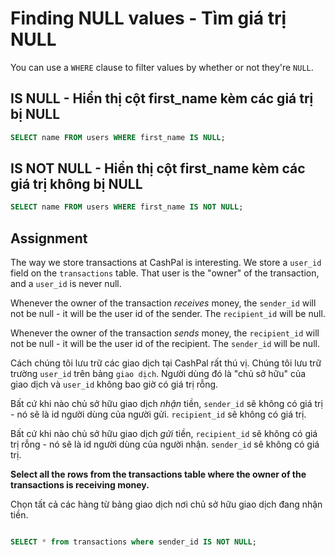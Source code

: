 # Finding NULL values - Tìm giá trị NULL

You can use a `WHERE` clause to filter values by whether or not they're `NULL`.

## IS NULL - Hiển thị cột first_name kèm các giá trị bị NULL

```SQL
SELECT name FROM users WHERE first_name IS NULL;
```

## IS NOT NULL - Hiển thị cột first_name kèm các giá trị không bị NULL

```SQL
SELECT name FROM users WHERE first_name IS NOT NULL;
```

## Assignment

The way we store transactions at CashPal is interesting. We store a `user_id` field on the `transactions` table. That user is the "owner" of the transaction, and a `user_id` is never null.

Whenever the owner of the transaction *receives* money, the `sender_id` will not be null - it will be the user id of the sender. The `recipient_id` will be null.

Whenever the owner of the transaction *sends* money, the `recipient_id` will not be null - it will be the user id of the recipient. The `sender_id` will be null.

Cách chúng tôi lưu trữ các giao dịch tại CashPal rất thú vị. Chúng tôi lưu trữ trường `user_id` trên bảng `giao dịch`. Người dùng đó là "chủ sở hữu" của giao dịch và `user_id` không bao giờ có giá trị rỗng.

Bất cứ khi nào chủ sở hữu giao dịch *nhận* tiền, `sender_id` sẽ không có giá trị - nó sẽ là id người dùng của người gửi. `recipient_id` sẽ không có giá trị.

Bất cứ khi nào chủ sở hữu giao dịch *gửi* tiền, `recipient_id` sẽ không có giá trị rỗng - nó sẽ là id người dùng của người nhận. `sender_id` sẽ không có giá trị.

**Select all the rows from the transactions table where the owner of the transactions is receiving money.**

Chọn tất cả các hàng từ bảng giao dịch nơi chủ sở hữu giao dịch đang nhận tiền.

```SQL

SELECT * from transactions where sender_id IS NOT NULL;
```

